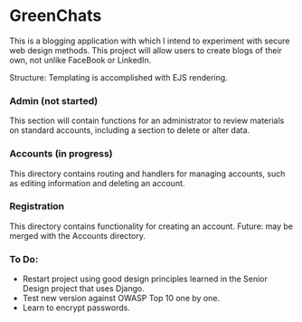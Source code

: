 # GreenChats

This is a blogging application with which I intend to experiment
with secure web design methods. This project will allow users to create blogs
of their own, not unlike FaceBook or LinkedIn.

Structure:
Templating is accomplished with EJS rendering.

### Admin (not started)
This section will contain functions for an administrator to review materials on
standard accounts, including a section to delete or alter data.

### Accounts (in progress)
This directory contains routing and handlers for managing accounts, such as
editing information and deleting an account.

### Registration 
This directory contains functionality for creating an account. Future: may be merged
with the Accounts directory.

### To Do:

* Restart project using good design principles learned in the Senior Design
project that uses Django.
* Test new version against OWASP Top 10 one by one.
* Learn to encrypt passwords.
